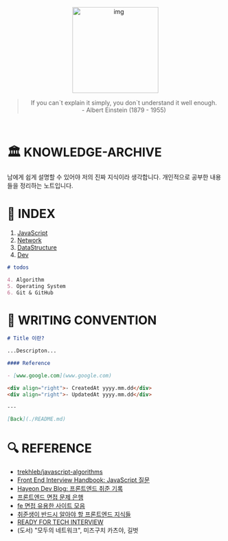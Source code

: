 <div align='center'>
  <img src="https://user-images.githubusercontent.com/90181028/205127418-6e0293b1-f9d3-4a6e-a44e-4cd176986f1c.png" width="200px" alt="img">
</div>
<blockquote align="center">
    If you can`t explain it simply, you don`t understand it well enough.<br>
    - Albert Einstein (1879 - 1955)
</blockquote>
  
  <br>

# 🏛 KNOWLEDGE-ARCHIVE

남에게 쉽게 설명할 수 있어야 저의 진짜 지식이라 생각합니다. 개인적으로 공부한 내용들을 정리하는 노트입니다.

# 📑 INDEX

1. [JavaScript](./javascript/README.md)
2. [Network](./network/README.md)
3. [DataStructure](./datastructure/README.md)
4. [Dev](./dev/README.md)

```markdown
# todos

4. Algorithm
5. Operating System
6. Git & GitHub
```

# 📝 WRITING CONVENTION

```md
# Title 이란?

...Descripton...

#### Reference

- [www.google.com](www.google.com)

<div align="right">- CreatedAt yyyy.mm.dd</div>
<div align="right">- UpdatedAt yyyy.mm.dd</div>

---

[Back](./README.md)
```

# 🔍 REFERENCE

- [trekhleb/javascript-algorithms](https://github.com/trekhleb/javascript-algorithms/blob/master/README.ko-KR.md)
- [Front End Interview Handbook: JavaScript 질문](https://www.frontendinterviewhandbook.com/kr/javascript-questions)
- [Hayeon Dev Blog: 프론트엔드 취준 기록](https://hayeondev.gatsbyjs.io/220610-2022-recruit/)
- [프론트엔드 면접 문제 은행](https://h5bp.org/Front-end-Developer-Interview-Questions/translations/korean/)
- [fe 면접 유용한 사이트 모음](https://xiubindev.tistory.com/120)
- [취준생이 반드시 알아야 할 프론트엔드 지식들](https://github.com/ABizCho/Must-Know-About-Frontend)
- [READY FOR TECH INTERVIEW](https://github.com/ABizCho/Ready-For-Tech-Interview)
- (도서) "모두의 네트워크", 미즈구치 카츠야, 길벗
